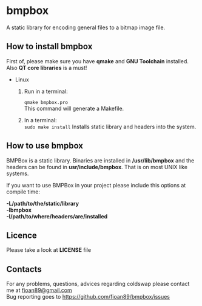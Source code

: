 bmpbox
======

A static library for encoding general files to a bitmap image file.  

How to install **bmpbox**
----------------
First of, please make sure you have **qmake** and **GNU Toolchain** installed.  
Also **QT core libraries** is a must!

* Linux
  1. Run in a terminal:

     <code>qmake bmpbox.pro</code>  
     This command will generate a Makefile.
  2. In a terminal:  
     <code>sudo make install</code>
     Installs static library and headers into the system.


How to use **bmpbox**
-----------------------
BMPBox is a static library. Binaries are installed in <b>/usr/lib/bmpbox</b> and 
the headers can be found in <b>usr/include/bmpbox</b>. That is on most UNIX like systems.  
  
If you want to use BMPBox in your project please include this options at compile time:  
  
  <b>-L/path/to/the/static/library</b>  
  <b>-lbmpbox</b>  
  <b>-I/path/to/where/headers/are/installed</b>   
    
    
Licence
-------
Please take a look at **LICENSE** file

Contacts
--------

For any problems, questions, advices regarding coldswap please contact me at fioan89@gmail.com  
Bug reporting goes to https://github.com/fioan89/bmpbox/issues
